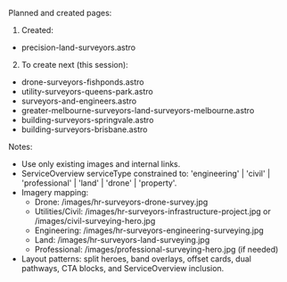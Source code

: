 Planned and created pages:

1) Created:
- precision-land-surveyors.astro

2) To create next (this session):
- drone-surveyors-fishponds.astro
- utility-surveyors-queens-park.astro
- surveyors-and-engineers.astro
- greater-melbourne-surveyors-land-surveyors-melbourne.astro
- building-surveyors-springvale.astro
- building-surveyors-brisbane.astro

Notes:
- Use only existing images and internal links.
- ServiceOverview serviceType constrained to: 'engineering' | 'civil' | 'professional' | 'land' | 'drone' | 'property'.
- Imagery mapping:
  * Drone: /images/hr-surveyors-drone-survey.jpg
  * Utilities/Civil: /images/hr-surveyors-infrastructure-project.jpg or /images/civil-surveying-hero.jpg
  * Engineering: /images/hr-surveyors-engineering-surveying.jpg
  * Land: /images/hr-surveyors-land-surveying.jpg
  * Professional: /images/professional-surveying-hero.jpg (if needed)
- Layout patterns: split heroes, band overlays, offset cards, dual pathways, CTA blocks, and ServiceOverview inclusion.
